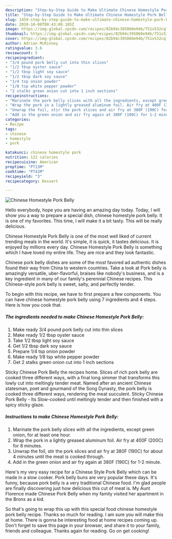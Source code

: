 ```yaml
---
description: "Step-by-Step Guide to Make Ultimate Chinese Homestyle Pork Belly"
title: "Step-by-Step Guide to Make Ultimate Chinese Homestyle Pork Belly"
slug: 1459-step-by-step-guide-to-make-ultimate-chinese-homestyle-pork-belly
date: 2020-10-08T00:43:09.105Z
image: https://img-global.cpcdn.com/recipes/82b94c395860e94b/751x532cq70/chinese-homestyle-pork-belly-recipe-main-photo.jpg
thumbnail: https://img-global.cpcdn.com/recipes/82b94c395860e94b/751x532cq70/chinese-homestyle-pork-belly-recipe-main-photo.jpg
cover: https://img-global.cpcdn.com/recipes/82b94c395860e94b/751x532cq70/chinese-homestyle-pork-belly-recipe-main-photo.jpg
author: Adrian McKinney
ratingvalue: 3.6
reviewcount: 5
recipeingredient:
- "3/4 pound pork belly cut into thin slices"
- "1/2 tbsp oyster sauce"
- "1/2 tbsp light soy sauce"
- "1/2 tbsp dark soy sauce"
- "1/4 tsp onion powder"
- "1/8 tsp white pepper powder"
- "2 stalks green onion cut into 1 inch sections"
recipeinstructions:
- "Marinate the pork belly slices with all the ingredients, except green onion, for at least one hour."
- "Wrap the pork in a lightly greased aluminum foil. Air fry at 400F (200C) for 8 minutes."
- "Unwrap the foil, stir the pork slices and air fry at 380F (190C) for about 4 minutes until the meat is cooked through."
- "Add in the green onion and air fry again at 380F (190C) for 1-2 minute."
categories:
- Recipe
tags:
- chinese
- homestyle
- pork

katakunci: chinese homestyle pork 
nutrition: 122 calories
recipecuisine: American
preptime: "PT13M"
cooktime: "PT42M"
recipeyield: "3"
recipecategory: Dessert

---
```



![Chinese Homestyle Pork Belly](https://img-global.cpcdn.com/recipes/82b94c395860e94b/751x532cq70/chinese-homestyle-pork-belly-recipe-main-photo.jpg)

Hello everybody, hope you are having an amazing day today. Today, I will show you a way to prepare a special dish, chinese homestyle pork belly. It is one of my favorites. This time, I will make it a bit tasty. This will be really delicious.

Chinese Homestyle Pork Belly is one of the most well liked of current trending meals in the world. It's simple, it is quick, it tastes delicious. It is enjoyed by millions every day. Chinese Homestyle Pork Belly is something which I have loved my entire life. They are nice and they look fantastic.

Chinese pork belly dishes are some of the most favored ad authentic dishes found their way from China to western countries. Take a look at Pork belly is amazingly versatile, uber-flavorful, braises like nobody&#39;s business, and is a key ingredient in many of our family&#39;s perennial Chinese recipes. This Chinese-style pork belly is sweet, salty, and perfectly tender.


To begin with this recipe, we have to first prepare a few components. You can have chinese homestyle pork belly using 7 ingredients and 4 steps. Here is how you cook that.

<!--inarticleads1-->

##### The ingredients needed to make Chinese Homestyle Pork Belly:

1. Make ready 3/4 pound pork belly cut into thin slices
1. Make ready 1/2 tbsp oyster sauce
1. Take 1/2 tbsp light soy sauce
1. Get 1/2 tbsp dark soy sauce
1. Prepare 1/4 tsp onion powder
1. Make ready 1/8 tsp white pepper powder
1. Get 2 stalks green onion cut into 1 inch sections


Sticky Chinese Pork Belly the recipes home. Slices of rich pork belly are cooked three different ways, with a final long simmer that transforms this lowly cut into meltingly tender meat. Named after an ancient Chinese statesman, poet and gourmand of the Song Dynasty, the pork belly is cooked three different ways, rendering the meat succulent. Sticky Chinese Pork Belly - Its Slow-cooked until meltingly tender and then finished with a spicy sticky glaze. 

<!--inarticleads2-->

##### Instructions to make Chinese Homestyle Pork Belly:

1. Marinate the pork belly slices with all the ingredients, except green onion, for at least one hour.
1. Wrap the pork in a lightly greased aluminum foil. Air fry at 400F (200C) for 8 minutes.
1. Unwrap the foil, stir the pork slices and air fry at 380F (190C) for about 4 minutes until the meat is cooked through.
1. Add in the green onion and air fry again at 380F (190C) for 1-2 minute.


Here&#39;s my very easy recipe for a Chinese Style Pork Belly which can be made in a slow cooker. Pork belly buns are very popular these days. It&#39;s funny, because pork belly is a very traditional Chinese food. I&#39;m glad people are finally discovering just how delicious this cut of meat is. My Aunt Florence made Chinese Pork Belly when my family visited her apartment in the Bronx as a kid. 

So that's going to wrap this up with this special food chinese homestyle pork belly recipe. Thanks so much for reading. I am sure you will make this at home. There is gonna be interesting food at home recipes coming up. Don't forget to save this page in your browser, and share it to your family, friends and colleague. Thanks again for reading. Go on get cooking!
